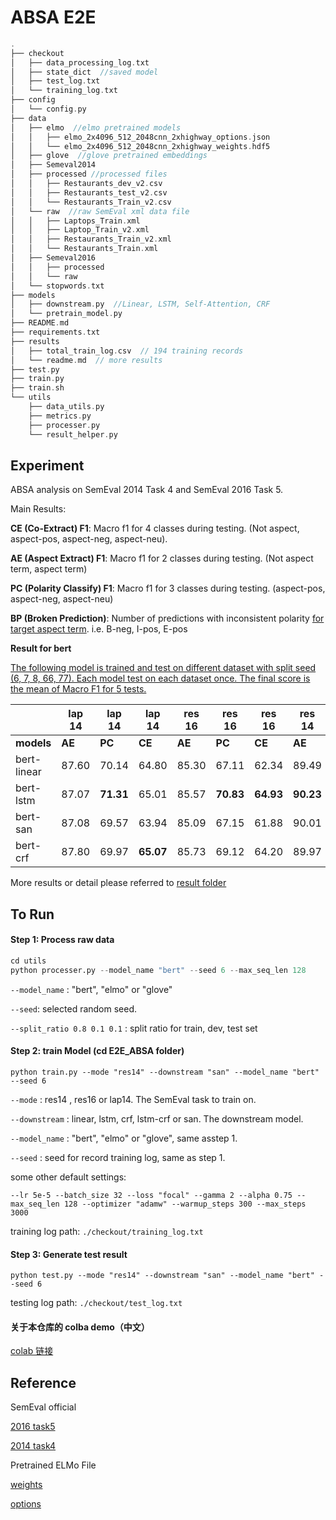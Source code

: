 # ABSA E2E
```c
.
├── checkout
│   ├── data_processing_log.txt
│   ├── state_dict  //saved model
│   ├── test_log.txt
│   └── training_log.txt
├── config
│   └── config.py
├── data
│   ├── elmo  //elmo pretrained models
│   │   ├── elmo_2x4096_512_2048cnn_2xhighway_options.json
│   │   └── elmo_2x4096_512_2048cnn_2xhighway_weights.hdf5
│   ├── glove  //glove pretrained embeddings
│   ├── Semeval2014
│   ├── processed //processed files
│   │   ├── Restaurants_dev_v2.csv
│   │   ├── Restaurants_test_v2.csv
│   │   └── Restaurants_Train_v2.csv
│   └── raw  //raw SemEval xml data file
│   │   ├── Laptops_Train.xml
│   │   ├── Laptop_Train_v2.xml
│   │   ├── Restaurants_Train_v2.xml
│   │   └── Restaurants_Train.xml
│   ├── Semeval2016
│   │   ├── processed
│   │   └── raw
│   └── stopwords.txt
├── models
│   ├── downstream.py  //Linear, LSTM, Self-Attention, CRF
│   └── pretrain_model.py  
├── README.md
├── requirements.txt
├── results    
│   ├── total_train_log.csv  // 194 training records
│   └── readme.md  // more results
├── test.py
├── train.py
├── train.sh
└── utils
    ├── data_utils.py
    ├── metrics.py
    ├── processer.py
    └── result_helper.py
```

## Experiment

ABSA analysis on SemEval 2014 Task 4 and SemEval 2016 Task 5.

Main Results:

**CE (Co-Extract) F1**: Macro f1 for 4 classes during testing. (Not aspect, aspect-pos, aspect-neg, aspect-neu). 

**AE (Aspect Extract) F1**: Macro f1 for 2 classes during testing. (Not aspect term, aspect term)

**PC (Polarity Classify) F1**: Macro f1 for 3 classes during testing. (aspect-pos, aspect-neg, aspect-neu)

**BP (Broken Prediction)**: Number of predictions with inconsistent polarity <u>for target aspect term</u>. i.e. B-neg, I-pos, E-pos

**Result for bert**

<u>The following model is trained and test on different dataset with split seed (6, 7, 8, 66, 77). Each model test on each dataset once. The final score is the mean of Macro F1 for 5 tests.</u>

|             | **lap 14** | **lap 14** | **lap 14** | res 16 | res 16    | res 16    | res 14    | res 14    | res 14    |
| ----------- | ---------- | ---------- | ---------- | ------ | --------- | --------- | --------- | --------- | --------- |
| **models**  | **AE**     | **PC**     | **CE**     | **AE** | **PC**    | **CE**    | **AE**    | **PC**    | **CE**    |
| bert-linear | 87.60      | 70.14      | 64.80      | 85.30  | 67.11     | 62.34     | 89.49     | 72.04     | 68.13     |
| bert-lstm   | 87.07      | **71.31**  | 65.01      | 85.57  | **70.83** | **64.93** | **90.23** | 72.20     | 68.87     |
| bert-san    | 87.08      | 69.57      | 63.94      | 85.09  | 67.15     | 61.88     | 90.01     | **74.46** | **70.12** |
| bert-crf    | 87.80      | 69.97      | **65.07**  | 85.73  | 69.12     | 64.20     | 89.97     | 72.82     | 68.72     |

More results or detail please referred to [result folder](results/)

## To Run

#### Step 1: Process raw data

```python
cd utils
python processer.py --model_name "bert" --seed 6 --max_seq_len 128
```

`--model_name` : "bert", "elmo" or "glove"

 `--seed`: selected random seed.

`--split_ratio 0.8 0.1 0.1` : split ratio for train, dev, test set

#### Step 2: train Model (cd E2E_ABSA folder)

```shell
python train.py --mode "res14" --downstream "san" --model_name "bert" --seed 6
```

`--mode` : res14 , res16 or lap14. The SemEval task to train on.

`--downstream` : linear, lstm, crf, lstm-crf or san. The downstream model.

`--model_name` :  "bert", "elmo" or "glove", same asstep 1.

`--seed` : seed for record training log, same as step 1.

some other default settings:

```shell
--lr 5e-5 --batch_size 32 --loss "focal" --gamma 2 --alpha 0.75 --max_seq_len 128 --optimizer "adamw" --warmup_steps 300 --max_steps 3000
```

training log path: `./checkout/training_log.txt`

#### Step 3: Generate test result

 ```shell
 python test.py --mode "res14" --downstream "san" --model_name "bert" --seed 6
 ```

testing log path: `./checkout/test_log.txt`

#### 关于本仓库的 colba demo（中文）

[colab 链接](https://colab.research.google.com/drive/1X5CZ1LY5d-_oo8RewrZ4st-DC5F1fXCe?usp=sharing)

## Reference

SemEval official

[2016 task5](https://alt.qcri.org/semeval2016/task5/index.php?id=data-and-tools)

[2014 task4](https://alt.qcri.org/semeval2014/task4/index.php?id=data-and-tools)

Pretrained ELMo File

[weights](https://s3-us-west-2.amazonaws.com/allennlp/models/elmo/2x4096_512_2048cnn_2xhighway/elmo_2x4096_512_2048cnn_2xhighway_weights.hdf5)

[options](https://s3-us-west-2.amazonaws.com/allennlp/models/elmo/2x4096_512_2048cnn_2xhighway/elmo_2x4096_512_2048cnn_2xhighway_options.json)

